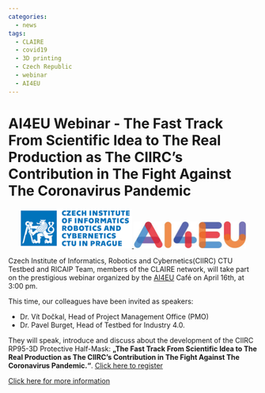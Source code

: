 ```yaml
---
categories:
  - news
tags:
  - CLAIRE
  - covid19
  - 3D printing
  - Czech Republic
  - webinar
  - AI4EU
---
```


# AI4EU Webinar - The Fast Track From Scientific Idea to The Real Production as The CIIRC’s Contribution in The Fight Against The Coronavirus Pandemic


<p align="center"><a href="https://www.ciirc.cvut.cz/cs/ai4eu-cafe-the-ciirc-rp95-3d-protective-half-mask/"><img src="/assets/images/images_posts/logo_CIIRC.png" width="45%"> <img src="/assets/images/images_posts/logo_AI4EU.jpg"  width="45%"></a></p> 

Czech Institute of Informatics, Robotics and Cybernetics(CIIRC) CTU Testbed and RICAIP Team, members of the CLAIRE network, will take part on the prestigious webinar organized by the [AI4EU](http://www.ai4eu.eu) Café on April 16th, at 3:00 pm.

This time, our colleagues have been invited as speakers:
* Dr. Vít Dočkal, Head of Project Management Office (PMO)
* Dr. Pavel Burget, Head of Testbed for Industry 4.0.

They will speak, introduce and discuss about the development of the CIIRC RP95-3D Protective Half-Mask: **„The Fast Track From Scientific Idea to The Real Production as The CIIRC’s Contribution in The Fight Against The Coronavirus Pandemic.“**. [Click here to register](https://attendee.gotowebinar.com/register/7847921879435957004)

[Click here for more information](https://www.ciirc.cvut.cz/cs/ai4eu-cafe-the-ciirc-rp95-3d-protective-half-mask/)
